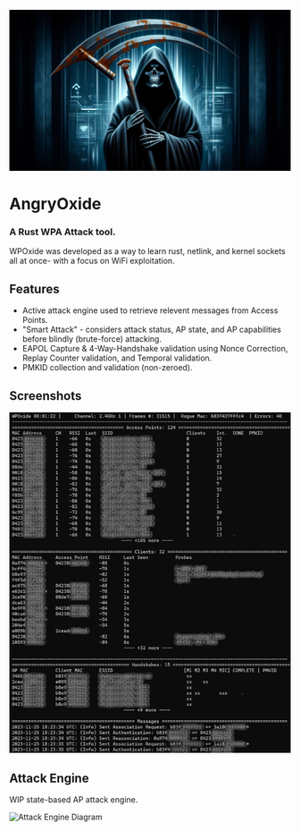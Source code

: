 
![Logo](death.png)

# AngryOxide

### A Rust WPA Attack tool.

WPOxide was developed as a way to learn rust, netlink, and kernel sockets all at once- with a focus on WiFi exploitation.

## Features

- Active attack engine used to retrieve relevent messages from Access Points.
- "Smart Attack" - considers attack status, AP state, and AP capabilities before blindly (brute-force) attacking.
- EAPOL Capture & 4-Way-Handshake validation using Nonce Correction, Replay Counter validation, and Temporal validation.
- PMKID collection and validation (non-zeroed).

## Screenshots

![Screenshot](wpoxide.png)


## Attack Engine

WIP state-based AP attack engine.

![Attack Engine Diagram](engine.png)
